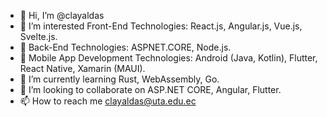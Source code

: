 - 👋 Hi, I’m @clayaldas
- 👀 I’m interested Front-End Technologies: React.js, Angular.js, Vue.js, Svelte.js.
- 👀 Back-End Technologies: ASPNET.CORE, Node.js.
- 👀 Mobile App Development Technologies: Android (Java, Kotlin), Flutter, React Native, Xamarin (MAUI).
- 🌱 I’m currently learning Rust, WebAssembly, Go.
- 💞️ I’m looking to collaborate on ASP.NET CORE, Angular, Flutter.
- 📫 How to reach me clayaldas@uta.edu.ec

<!---
clayaldas/clayaldas is a ✨ special ✨ repository because its `README.md` (this file) appears on your GitHub profile.
You can click the Preview link to take a look at your changes.
--->
